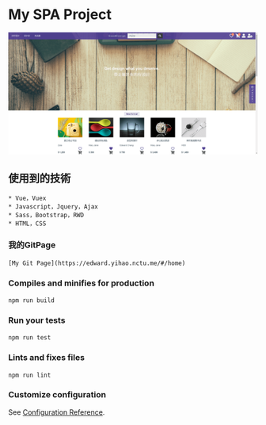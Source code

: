 # My SPA Project

![image](img/myWebsite.png)

## 使用到的技術
```
* Vue，Vuex
* Javascript，Jquery，Ajax
* Sass，Bootstrap，RWD
* HTML，CSS

```

### 我的GitPage
```
[My Git Page](https://edward.yihao.nctu.me/#/home)
```

### Compiles and minifies for production
```
npm run build
```

### Run your tests
```
npm run test
```

### Lints and fixes files
```
npm run lint
```

### Customize configuration
See [Configuration Reference](https://cli.vuejs.org/config/).
